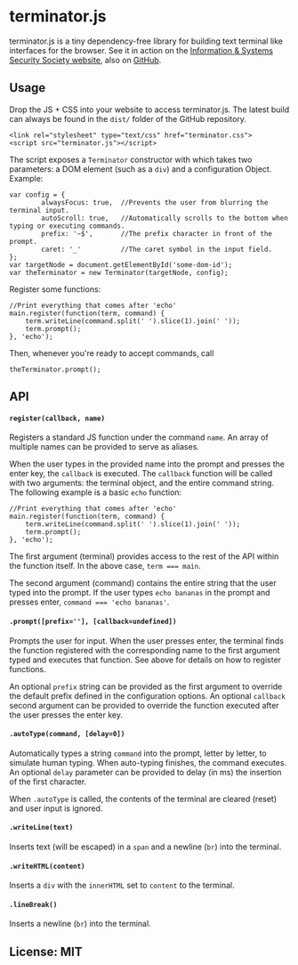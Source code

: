 terminator.js
=============

terminator.js is a tiny dependency-free library for building text terminal like interfaces for the browser. See it in action on the [Information & Systems Security Society website](https://www.isss.io/), also on [GitHub](https://github.com/theBrianCui/ISSS_webShell).

## Usage

Drop the JS + CSS into your website to access terminator.js. The latest build can always be found in the `dist/` folder of the GitHub repository.

    <link rel="stylesheet" type="text/css" href="terminator.css">
    <script src="terminator.js"></script>
    
The script exposes a `Terminator` constructor with which takes two parameters: a DOM element (such as a `div`) and a configuration Object. Example:

    var config = {
            alwaysFocus: true, 	//Prevents the user from blurring the terminal input.
            autoScroll: true, 	//Automatically scrolls to the bottom when typing or executing commands.
            prefix: '~$', 		//The prefix character in front of the prompt.
            caret: '_'			//The caret symbol in the input field.
    };
    var targetNode = document.getElementById('some-dom-id');
    var theTerminator = new Terminator(targetNode, config);
    
Register some functions:

	//Print everything that comes after 'echo'
	main.register(function(term, command) {
	    term.writeLine(command.split(' ').slice(1).join(' '));
	    term.prompt();
	}, 'echo');

Then, whenever you're ready to accept commands, call

    theTerminator.prompt();
	
## API

#### `register(callback, name)`

Registers a standard JS function under the command `name`. An array of multiple names can be provided to serve as aliases. 

When the user types in the provided name into the prompt and presses the enter key, the `callback` is executed. The `callback` function will be called with two arguments: the terminal object, and the entire command string. The following example is a basic `echo` function:

	//Print everything that comes after 'echo'
	main.register(function(term, command) {
	    term.writeLine(command.split(' ').slice(1).join(' '));
	    term.prompt();
	}, 'echo');

The first argument (terminal) provides access to the rest of the API within the function itself. In the above case, `term === main`. 

The second argument (command) contains the entire string that the user typed into the prompt. If the user types `echo bananas` in the prompt and presses enter, `command === 'echo bananas'`.

#### `.prompt([prefix=''], [callback=undefined])`

Prompts the user for input. When the user presses enter, the terminal finds the function registered with the corresponding name to the first argument typed and executes that function. See above for details on how to register functions.

An optional `prefix` string can be provided as the first argument to override the default prefix defined in the configuration options. An optional `callback` second argument can be provided to override the function executed after the user presses the enter key.

#### `.autoType(command, [delay=0])`

Automatically types a string `command` into the prompt, letter by letter, to simulate human typing. When auto-typing finishes, the command executes. An optional `delay` parameter can be provided to delay (in ms) the insertion of the first character.

When `.autoType` is called, the contents of the terminal are cleared (reset) and user input is ignored.

#### `.writeLine(text)`

Inserts text (will be escaped) in a `span` and a newline (`br`) into the terminal.

#### `.writeHTML(content)`

Inserts a `div` with the `innerHTML` set to `content` to the terminal.

#### `.lineBreak()`

Inserts a newline (`br`) into the terminal.

## License: MIT
